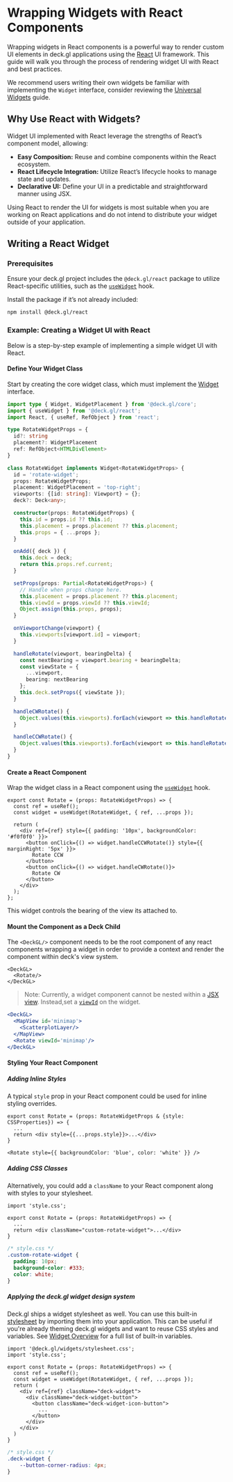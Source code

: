 # Wrapping Widgets with React Components

Wrapping widgets in React components is a powerful way to render custom UI elements in deck.gl applications using the [React](https://react.dev/) UI framework. This guide will walk you through the process of rendering widget UI with React and best practices.

We recommend users writing their own widgets be familiar with implementing the `Widget` interface, consider reviewing the [Universal Widgets](./universal-widgets.md) guide.

## Why Use React with Widgets?

Widget UI implemented with React leverage the strengths of React’s component model, allowing:
 - **Easy Composition:** Reuse and combine components within the React ecosystem.
 - **React Lifecycle Integration:** Utilize React’s lifecycle hooks to manage state and updates.
 - **Declarative UI:** Define your UI in a predictable and straightforward manner using JSX.

Using React to render the UI for widgets is most suitable when you are working on React applications and do not intend to distribute your widget outside of your application.

## Writing a React Widget

### Prerequisites

Ensure your deck.gl project includes the `@deck.gl/react` package to utilize React-specific utilities, such as the [`useWidget`](../../api-reference/react/use-widget.md) hook. 

Install the package if it’s not already included:

```sh
npm install @deck.gl/react
```

### Example: Creating a Widget UI with React

Below is a step-by-step example of implementing a simple widget UI with React.

#### Define Your Widget Class

Start by creating the core widget class, which must implement the [Widget](../../api-reference/core/widget.md) interface.

```ts
import type { Widget, WidgetPlacement } from '@deck.gl/core';
import { useWidget } from '@deck.gl/react';
import React, { useRef, RefObject } from 'react';

type RotateWidgetProps = {
  id?: string
  placement?: WidgetPlacement
  ref: RefObject<HTMLDivElement>
}

class RotateWidget implements Widget<RotateWidgetProps> {
  id = 'rotate-widget';
  props: RotateWidgetProps;
  placement: WidgetPlacement = 'top-right';
  viewports: {[id: string]: Viewport} = {};
  deck?: Deck<any>;

  constructor(props: RotateWidgetProps) {
    this.id = props.id ?? this.id;
    this.placement = props.placement ?? this.placement;
    this.props = { ...props };
  }

  onAdd({ deck }) {
    this.deck = deck;
    return this.props.ref.current;
  }

  setProps(props: Partial<RotateWidgetProps>) {
    // Handle when props change here.
    this.placement = props.placement ?? this.placement;
    this.viewId = props.viewId ?? this.viewId;
    Object.assign(this.props, props);
  }

  onViewportChange(viewport) {
    this.viewports[viewport.id] = viewport;
  }

  handleRotate(viewport, bearingDelta) {
    const nextBearing = viewport.bearing + bearingDelta;
    const viewState = {
      ...viewport,
      bearing: nextBearing
    };
    this.deck.setProps({ viewState });
  }

  handleCWRotate() {
    Object.values(this.viewports).forEach(viewport => this.handleRotate(viewport, 90));
  }

  handleCCWRotate() {
    Object.values(this.viewports).forEach(viewport => this.handleRotate(viewport, -90));
  }
}
```

#### Create a React Component

Wrap the widget class in a React component using the [`useWidget`](../../api-reference/react/use-widget.md) hook.

```tsx
export const Rotate = (props: RotateWidgetProps) => {
  const ref = useRef();
  const widget = useWidget(RotateWidget, { ref, ...props });

  return (
    <div ref={ref} style={{ padding: '10px', backgroundColor: '#f0f0f0' }}>
      <button onClick={() => widget.handleCCWRotate()} style={{ marginRight: '5px' }}>
        Rotate CCW
      </button>
      <button onClick={() => widget.handleCWRotate()}>
        Rotate CW
      </button>
    </div>
  );
};
```

This widget controls the bearing of the view its attached to.

#### Mount the Component as a Deck Child

The `<DeckGL/>` component needs to be the root component of any react components wrapping a widget in order to provide a context and render the component within deck's view system.

```tsx
<DeckGL>
  <Rotate/>
</DeckGL>
```

> Note: Currently, a widget component cannot be nested within a [JSX view](../../get-started/using-with-react.md#using-jsx-layers-and-views). Instead,set a [`viewId`](../../api-reference/core/widget.md#viewid) on the widget.

```jsx
<DeckGL>
  <MapView id='minimap'>
    <ScatterplotLayer/>
  </MapView>
  <Rotate viewId='minimap'/>
</DeckGL>
```

#### Styling Your React Component

##### Adding Inline Styles

A typical `style` prop in your React component could be used for inline styling overrides.

```tsx
export const Rotate = (props: RotateWidgetProps & {style: CSSProperties}) => {
  ...
  return <div style={{...props.style}}>...</div>
}
```

```tsx
<Rotate style={{ backgroundColor: 'blue', color: 'white' }} />
```

##### Adding CSS Classes

Alternatively, you could add a `className` to your React component along with styles to your stylesheet.

```tsx
import 'style.css';

export const Rotate = (props: RotateWidgetProps) => {
  ...
  return <div className="custom-rotate-widget">...</div>
}
```

```css
/* style.css */
.custom-rotate-widget {
  padding: 10px;
  background-color: #333;
  color: white;
}
```

##### Applying the deck.gl widget design system

Deck.gl ships a widget stylesheet as well. You can use this built-in [stylesheet](https://unpkg.com/deck.gl@latest/dist/stylesheet.css) by importing them into your application. This can be useful if you're already theming deck.gl widgets and want to reuse CSS styles and variables. See [Widget Overview](../../api-reference/widgets/overview.md#custom-class-theming) for a full list of built-in variables.

```tsx
import '@deck.gl/widgets/stylesheet.css';
import 'style.css';

export const Rotate = (props: RotateWidgetProps) => {
  const ref = useRef();
  const widget = useWidget(RotateWidget, { ref, ...props });
  return (
    <div ref={ref} className="deck-widget">
      <div className="deck-widget-button">
        <button className="deck-widget-icon-button">
          ...
        </button>
      </div>
    </div>
  )
}
```

```css
/* style.css */
.deck-widget {
    --button-corner-radius: 4px;
}
```
